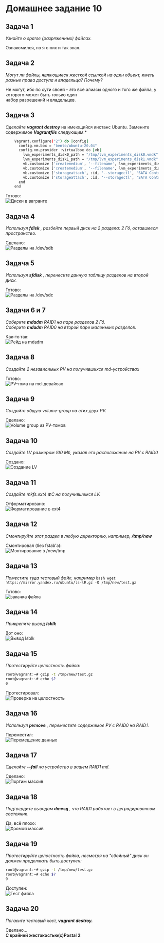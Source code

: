 Домашнее задание 10
===================

Задача 1
--------

*Узнайте о sparse (разряженных) файлах.*  
  
Ознакомился, но я о них и так знал.

Задача 2
--------

*Могут ли файлы, являющиеся жесткой ссылкой на один объект, иметь разные права доступа и владельца? Почему?*  
  
Не могут, ибо по сути своей - это всё алиасы одного и того же файла, у которого может быть только один  
набор разрешений и владельцев.

Задача 3
--------

*Сделайте* ***vagrant destroy*** на имеющийся инстанс Ubuntu. Замените содержимое ***Vagrantfile*** следующим:*  
  
```bash
    Vagrant.configure("2") do |config|
      config.vm.box = "bento/ubuntu-20.04"
      config.vm.provider :virtualbox do |vb|
        lvm_experiments_disk0_path = "/tmp/lvm_experiments_disk0.vmdk"
        lvm_experiments_disk1_path = "/tmp/lvm_experiments_disk1.vmdk"
        vb.customize ['createmedium', '--filename', lvm_experiments_disk0_path, '--size', 2560]
        vb.customize ['createmedium', '--filename', lvm_experiments_disk1_path, '--size', 2560]
        vb.customize ['storageattach', :id, '--storagectl', 'SATA Controller', '--port', 1, '--device', 0, '--type', 'hdd', '--medium', lvm_experiments_disk0_path]
        vb.customize ['storageattach', :id, '--storagectl', 'SATA Controller', '--port', 2, '--device', 0, '--type', 'hdd', '--medium', lvm_experiments_disk1_path]
      end
    end
```
  
Готово:  
![Диски в вагранте](/dz10/pic/dz10_3.png)

Задача 4
--------

*Используя* ***fdisk*** *, разбейте первый диск на 2 раздела: 2 Гб, оставшееся пространство.*
  
Сделано:  
![Разделы на /dev/sdb](/dz10/pic/dz10_4.png)

Задача 5
--------

*Используя* ***sfdisk*** *, перенесите данную таблицу разделов на второй диск.*  
  
Готово:  
![Разделы на /dev/sdc](/dz10/pic/dz10_5.png)

Задачи 6 и 7
------------

*Соберите* ***mdadm*** *RAID1 на паре разделов 2 Гб.*  
*Соберите* ***mdadm*** *RAID0 на второй паре маленьких разделов.*  
  
Как-то так:  
![Рейд на mdadm](/dz10/pic/dz10_6_7.png)

Задача 8
--------

*Создайте 2 независимых PV на получившихся md-устройствах*  
  
Готово:  
![PV-тома на md-девайсах](/dz10/pic/dz10_8.png)

Задача 9
--------

*Создайте общую volume-group на этих двух PV.*  
  
Сделано:  
![Volume group из PV-томов](/dz10/pic/dz10_9.png)

Задача 10
---------

*Создайте LV размером 100 Мб, указав его расположение на PV с RAID0*
  
Создано:  
![Создание LV](/dz10/pic/dz10_10.png)

Задача 11
---------

*Создайте mkfs.ext4 ФС на получившемся LV.*
  
Отформатировано:  
![Форматирование в ext4](/dz10/pic/dz10_11.png)

Задача 12
---------

*Смонтируйте этот раздел в любую директорию, например,* ***/tmp/new***  
  
Смонтировал (без fstab'а):  
![Монтирование в /new/tmp](/dz10/pic/dz10_12.png)

Задача 13
---------

*Поместите туда тестовый файл, например* ```bash wget https://mirror.yandex.ru/ubuntu/ls-lR.gz -O /tmp/new/test.gz```  
  
Готово:  
![закачка файла](/dz10/pic/dz10_13.png)

Задача 14
---------

*Прикрепите вывод* ***lsblk***  
  
Вот оно:  
![Вывод lsblk](/dz10/pic/dz10_14.png)

Задача 15
---------

*Протестируйте целостность файла:*  
```bash
root@vagrant:~# gzip -t /tmp/new/test.gz
root@vagrant:~# echo $?
0
```
  
Протестировал:  
![Проверка на целостность](/dz10/pic/dz10_15.png)

Задача 16
---------

*Используя* ***pvmove*** *, переместите содержимое PV с RAID0 на RAID1.*  
  
Переместил:  
![Перемещение данных](/dz10/pic/dz10_16.png)

Задача 17
---------

*Сделайте* ***--fail*** *на устройство в вашем RAID1 md.*  
  
Сделано:  
![Портим массив](/dz10/pic/dz10_17.png)

Задача 18
---------

*Подтвердите выводом* ***dmesg*** *, что RAID1 работает в деградированном состоянии.*  
  
Да, всё плохо:  
![Хромой массив](/dz10/pic/dz10_18.png)

Задача 19
---------

*Протестируйте целостность файла, несмотря на "сбойный" диск он должен продолжать быть доступен:*
```bash
root@vagrant:~# gzip -t /tmp/new/test.gz
root@vagrant:~# echo $?
0
```
  
Доступен:  
![Тест файла](/dz10/pic/dz10_19.png)

Задача 20
---------

*Погасите тестовый хост,* ***vagrant destroy.***  
  
Сделано...  
**С крайней жестокостью(с)Postal 2**
